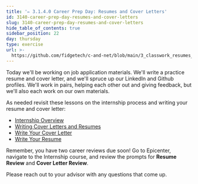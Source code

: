 ```yaml
---
title: '✏️ 3.1.4.0 Career Prep Day: Resumes and Cover Letters'
id: 3140-career-prep-day-resumes-and-cover-letters
slug: 3140-career-prep-day-resumes-and-cover-letters
hide_table_of_contents: true
sidebar_position: 22
day: thursday
type: exercise
url: >-
  https://github.com/fidgetech/c-and-net/blob/main/3_classwork_resumes_coverletters_career_prep_day_reminder.md
---
```


Today we'll be working on job application materials. We'll write a practice resume and cover letter, and we'll spruce up our LinkedIn and Github profiles. We'll work in pairs, helping each other out and giving feedback, but we'll also each work on our own materials.

As needed revisit these lessons on the internship process and writing your resume and cover letter:

* [Internship Overview](/internship-and-job-search/internship-process/internship-overview)
* [Writing Cover Letters and Resumes](/internship-and-job-search/applying-for-internships-and-jobs/writing-cover-letters-and-resumes)
* [Write Your Cover Letter](/internship-and-job-search/applying-for-internships-and-jobs/writing-your-cover-letter)
* [Write Your Resume](/internship-and-job-search/applying-for-internships-and-jobs/writing-your-resume)

Remember, you have two career reviews due soon! Go to Epicenter, navigate to the Internship course, and review the prompts for **Resume Review** and **Cover Letter Review**.

Please reach out to your advisor with any questions that come up.